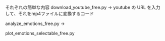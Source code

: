 それぞれの簡単な内容
download_youtube_free.py
→ youtube の URL を入力して、それをmp4ファイルに変換するコード

analyze_emotions_free.py
→ 

plot_emotions_selectable_free.py
